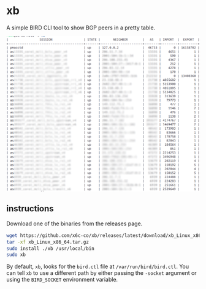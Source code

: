 # xb

A simple BIRD CLI tool to show BGP peers in a pretty table.

![xb](example.png)

## instructions

Download one of the binaries from the releases page.

```bash
wget https://github.com/x6c-co/xb/releases/latest/download/xb_Linux_x86_64.tar.gz
tar -xf xb_Linux_x86_64.tar.gz
sudo install ./xb /usr/local/bin
sudo xb
```

By default, `xb`, looks for the `bird.ctl` file at `/var/run/bird/bird.ctl`. You
can tell `xb` to use a different path by either passing the `-socket` argument
or using the `BIRD_SOCKET` environment variable.
